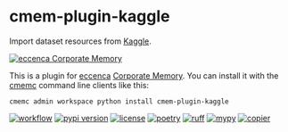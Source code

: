 # cmem-plugin-kaggle

Import dataset resources from [Kaggle](https://www.kaggle.com/).

[![eccenca Corporate Memory][cmem-shield]][cmem-link]

This is a plugin for [eccenca](https://eccenca.com) [Corporate Memory](https://documentation.eccenca.com). You can install it with the [cmemc](https://eccenca.com/go/cmemc) command line clients like this:

```
cmemc admin workspace python install cmem-plugin-kaggle
```
[![workflow](https://github.com/eccenca/cmem-plugin-kaggle//actions/workflows/check.yml/badge.svg)](https://github.com/eccenca/cmem-plugin-kaggle//actions) [![pypi version](https://img.shields.io/pypi/v/cmem-plugin-kaggle)](https://pypi.org/project/cmem-plugin-kaggle) [![license](https://img.shields.io/pypi/l/cmem-plugin-kaggle)](https://pypi.org/project/cmem-plugin-kaggle)
[![poetry][poetry-shield]][poetry-link] [![ruff][ruff-shield]][ruff-link] [![mypy][mypy-shield]][mypy-link] [![copier][copier-shield]][copier] 

[cmem-link]: https://documentation.eccenca.com
[cmem-shield]: https://img.shields.io/endpoint?url=https://dev.documentation.eccenca.com/badge.json
[poetry-link]: https://python-poetry.org/
[poetry-shield]: https://img.shields.io/endpoint?url=https://python-poetry.org/badge/v0.json
[ruff-link]: https://docs.astral.sh/ruff/
[ruff-shield]: https://img.shields.io/endpoint?url=https://raw.githubusercontent.com/astral-sh/ruff/main/assets/badge/v2.json&label=Code%20Style
[mypy-link]: https://mypy-lang.org/
[mypy-shield]: https://www.mypy-lang.org/static/mypy_badge.svg
[copier]: https://copier.readthedocs.io/
[copier-shield]: https://img.shields.io/endpoint?url=https://raw.githubusercontent.com/copier-org/copier/master/img/badge/badge-grayscale-inverted-border-purple.json

